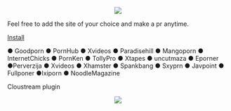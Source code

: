  <p align="center"> <img src="https://capsule-render.vercel.app/api?type=waving&height=300&color=gradient&text=XXX%20Repo&animation=twinkling&reversal=true" </p>

Feel free to add the site of your choice and make a pr anytime.


<a href="https://raw.githubusercontent.com/owencz1998/XXX/builds/XXX.json">Install</a>

● Goodporn ● PornHub ● Xvideos
● Paradisehill ● Mangoporn
● InternetChicks ● PornKen
● TollyPro ● Xtapes ● uncutmaza
● Eporner ●Perverzija ● Xvideos 
● Xhamster ● Spankbang ● Sxyprn 
● Javpoint ● Fullponer ●Ixiporn
● NoodleMagazine
 
Cloustream plugin



<p align="center"> <img src="https://www.reddit.com/r/ExoticaGirls4kPics/s/civSruhLy7" </p>

